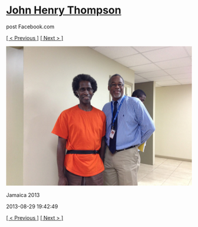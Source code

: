 # [John Henry Thompson](../README.md)
post Facebook.com

[[ < Previous ]](2013-08-29-60.md) [[ Next > ]](2013-08-29-62.md)

[![](../media/2013-08-29/Jamaica-2072.jpg)](../README.md)

Jamaica 2013

2013-08-29 19:42:49

[[ < Previous ]](2013-08-29-60.md) [[ Next > ]](2013-08-29-62.md)